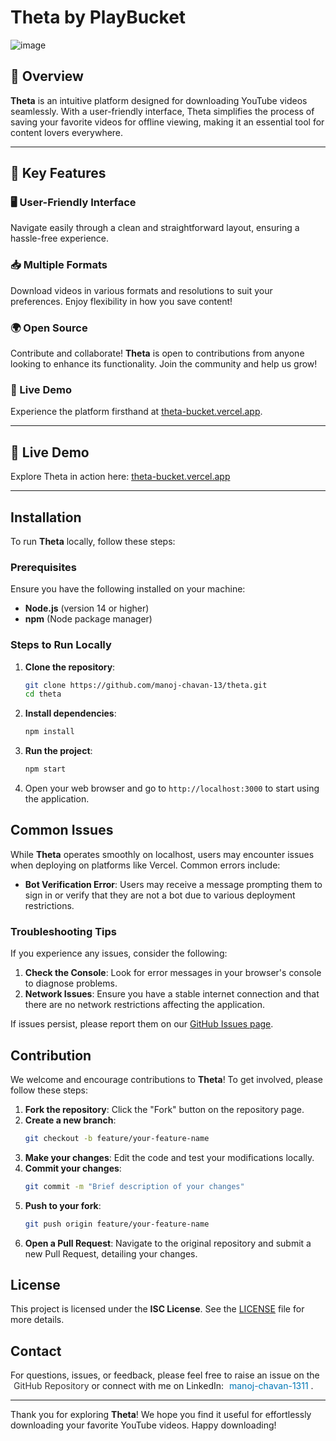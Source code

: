 
<link rel="stylesheet" href="https://cdnjs.cloudflare.com/ajax/libs/font-awesome/6.0.0-beta3/css/all.min.css" integrity="sha384-k6RqeWeci5ZR/Lv4MR0sA0FfDOM+5A2Z5X9C1oAdQzDJJqHcLIX5iWzW32Y1p1D" crossorigin="anonymous">

# Theta by PlayBucket

![image](https://github.com/user-attachments/assets/4a8e9817-b680-448d-9690-0aaf201965b6)

## 🌟 Overview

**Theta** is an intuitive platform designed for downloading YouTube videos seamlessly. With a user-friendly interface, Theta simplifies the process of saving your favorite videos for offline viewing, making it an essential tool for content lovers everywhere. 

---

## 🚀 Key Features

### 🖥️ User-Friendly Interface
Navigate easily through a clean and straightforward layout, ensuring a hassle-free experience.

### 📥 Multiple Formats
Download videos in various formats and resolutions to suit your preferences. Enjoy flexibility in how you save content!

### 🌍 Open Source
Contribute and collaborate! **Theta** is open to contributions from anyone looking to enhance its functionality. Join the community and help us grow!

### 🔗 Live Demo
Experience the platform firsthand at [theta-bucket.vercel.app](https://theta-bucket.vercel.app/).

---

## 🎥 Live Demo

Explore Theta in action here: [theta-bucket.vercel.app](https://theta-bucket.vercel.app/)

---

## Installation

To run **Theta** locally, follow these steps:

### Prerequisites

Ensure you have the following installed on your machine:

- **Node.js** (version 14 or higher)
- **npm** (Node package manager)

### Steps to Run Locally

1. **Clone the repository**:
   ```bash
   git clone https://github.com/manoj-chavan-13/theta.git
   cd theta
   ```

2. **Install dependencies**:
   ```bash
   npm install
   ```

3. **Run the project**:
   ```bash
   npm start
   ```

4. Open your web browser and go to `http://localhost:3000` to start using the application.

## Common Issues

While **Theta** operates smoothly on localhost, users may encounter issues when deploying on platforms like Vercel. Common errors include:

- **Bot Verification Error**: Users may receive a message prompting them to sign in or verify that they are not a bot due to various deployment restrictions.

### Troubleshooting Tips

If you experience any issues, consider the following:

1. **Check the Console**: Look for error messages in your browser's console to diagnose problems.
2. **Network Issues**: Ensure you have a stable internet connection and that there are no network restrictions affecting the application.

If issues persist, please report them on our [GitHub Issues page](https://github.com/manoj-chavan-13/theta/issues).

## Contribution

We welcome and encourage contributions to **Theta**! To get involved, please follow these steps:

1. **Fork the repository**: Click the "Fork" button on the repository page.
2. **Create a new branch**:
   ```bash
   git checkout -b feature/your-feature-name
   ```
3. **Make your changes**: Edit the code and test your modifications locally.
4. **Commit your changes**:
   ```bash
   git commit -m "Brief description of your changes"
   ```
5. **Push to your fork**:
   ```bash
   git push origin feature/your-feature-name
   ```
6. **Open a Pull Request**: Navigate to the original repository and submit a new Pull Request, detailing your changes.

## License

This project is licensed under the **ISC License**. See the [LICENSE](LICENSE) file for more details.

## Contact

For questions, issues, or feedback, please feel free to raise an issue on the 
<a href="https://github.com/manoj-chavan-13/theta/issues" style="text-decoration: none;">
    <span style="color: #333;">
        <i class="fa fa-github" aria-hidden="true" style="margin-right: 5px;"></i> 
        GitHub Repository
    </span>
</a> 
or connect with me on LinkedIn: 
<a href="https://www.linkedin.com/in/manoj-chavan-1311" style="text-decoration: none;">
    <span style="color: #0077B5;">
        <i class="fa fa-linkedin" aria-hidden="true" style="margin-right: 5px;"></i> 
        manoj-chavan-1311
    </span>
</a>.

---

Thank you for exploring **Theta**! We hope you find it useful for effortlessly downloading your favorite YouTube videos. Happy downloading!

